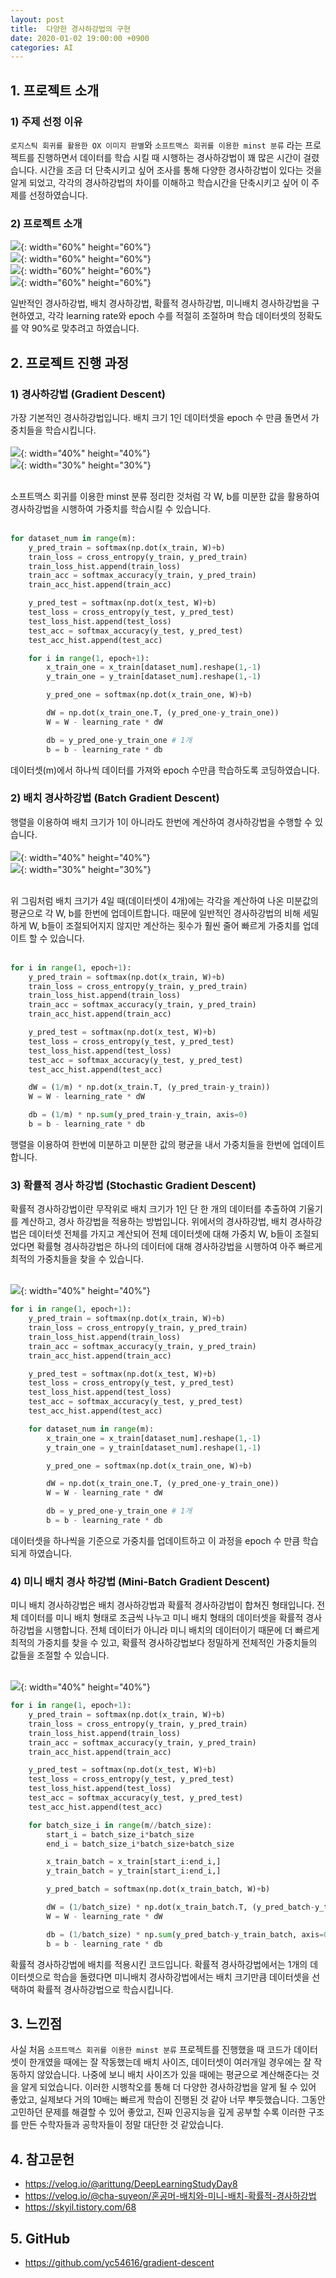 ```yaml
---
layout: post
title:  다양한 경사하강법의 구현
date: 2020-01-02 19:00:00 +0900
categories: AI
---
```

## 1. 프로젝트 소개
### 1) 주제 선정 이유
`로지스틱 회귀를 활용한 OX 이미지 판별`와 `소프트맥스 회귀를 이용한 minst 분류` 라는 프로젝트를 진행하면서 데이터를 학습 시킬 때 시행하는 경사하강법이 꽤 많은 시간이 걸렸습니다. 시간을 조금 더 단축시키고 싶어 조사를 통해 다양한 경사하강법이 있다는 것을 알게 되었고, 각각의 경사하강법의 차이를 이해하고 학습시간을 단축시키고 싶어 이 주제를 선정하였습니다.

### 2) 프로젝트 소개
![](/public/img/2023-12-10-many/Group%203%20(3).png){: width="60%" height="60%"}<br>
![](/public/img/2023-12-10-many/Group%202%20(5).png){: width="60%" height="60%"}<br>
![](/public/img/2023-12-10-many/Group%204%20(4).png){: width="60%" height="60%"}<br>
![](/public/img/2023-12-10-many/Group%205%20(1).png){: width="60%" height="60%"}<br>

일반적인 경사하강법, 배치 경사하강법, 확률적 경사하강법, 미니배치 경사하강법을 구현하였고, 각각 learning rate와 epoch 수를 적절히 조절하며 학습 데이터셋의 정확도를 약 90%로 맞추려고 하였습니다. 

## 2. 프로젝트 진행 과정
### 1) 경사하강법 (Gradient Descent)
가장 기본적인 경사하강법입니다. 배치 크기 1인 데이터셋을 epoch 수 만큼 돌면서 가중치들을 학습시킵니다. <br><br>
![](/public/img/2023-12-10-many/Group%203%20(1).png){: width="40%" height="40%"}<br>
![](/public/img/2023-12-10-many/Group%204%20(1).png){: width="30%" height="30%"}<br><br>

소프트맥스 회귀를 이용한 minst 분류 정리한 것처럼 각 W, b를 미분한 값을 활용하여 경사하강법을 시행하여 가중치를 학습시킬 수 있습니다.<br><br>

```python
for dataset_num in range(m):
    y_pred_train = softmax(np.dot(x_train, W)+b)
    train_loss = cross_entropy(y_train, y_pred_train)
    train_loss_hist.append(train_loss)
    train_acc = softmax_accuracy(y_train, y_pred_train)
    train_acc_hist.append(train_acc)

    y_pred_test = softmax(np.dot(x_test, W)+b)
    test_loss = cross_entropy(y_test, y_pred_test)
    test_loss_hist.append(test_loss)
    test_acc = softmax_accuracy(y_test, y_pred_test)
    test_acc_hist.append(test_acc)

    for i in range(1, epoch+1):
        x_train_one = x_train[dataset_num].reshape(1,-1)
        y_train_one = y_train[dataset_num].reshape(1,-1)

        y_pred_one = softmax(np.dot(x_train_one, W)+b)

        dW = np.dot(x_train_one.T, (y_pred_one-y_train_one))
        W = W - learning_rate * dW

        db = y_pred_one-y_train_one # 1개
        b = b - learning_rate * db
```
데이터셋(m)에서 하나씩 데이터를 가져와 epoch 수만큼 학습하도록 코딩하였습니다.

### 2) 배치 경사하강법 (Batch Gradient Descent)
행렬을 이용하여 배치 크기가 1이 아니라도 한번에 계산하여 경사하강법을 수행할 수 있습니다. <br><br>
![](/public/img/2023-12-10-many/Frame%207.png){: width="40%" height="40%"}<br>
![](/public/img/2023-12-10-many/Group%208%20(3).png){: width="30%" height="30%"}<br><br>

위 그림처럼 배치 크기가 4일 때(데이터셋이 4개)에는 각각을 계산하여 나온 미분값의 평균으로 각 W, b를 한번에 업데이트합니다. 때문에 일반적인 경사하강법의 비해 세밀하게 W, b들이 조절되어지지 않지만 계산하는 횟수가 훨씬 줄어 빠르게 가중치를 업데이트 할 수 있습니다. <br><br>

```python
for i in range(1, epoch+1):
    y_pred_train = softmax(np.dot(x_train, W)+b)
    train_loss = cross_entropy(y_train, y_pred_train)
    train_loss_hist.append(train_loss)
    train_acc = softmax_accuracy(y_train, y_pred_train)
    train_acc_hist.append(train_acc)

    y_pred_test = softmax(np.dot(x_test, W)+b)
    test_loss = cross_entropy(y_test, y_pred_test)
    test_loss_hist.append(test_loss)
    test_acc = softmax_accuracy(y_test, y_pred_test)
    test_acc_hist.append(test_acc)

    dW = (1/m) * np.dot(x_train.T, (y_pred_train-y_train))
    W = W - learning_rate * dW

    db = (1/m) * np.sum(y_pred_train-y_train, axis=0)
    b = b - learning_rate * db
```
행렬을 이용하여 한번에 미분하고 미분한 값의 평균을 내서 가중치들을 한번에 업데이트합니다. 

### 3) 확률적 경사 하강법 (Stochastic Gradient Descent)
확률적 경사하강법이란 무작위로 배치 크기가 1인 단 한 개의 데이터를 추출하여 기울기를 계산하고, 경사 하강법을 적용하는 방법입니다. 위에서의 경사하강법, 배치 경사하강법은 데이터셋 전체를 가지고 계산되어 전체 데이터셋에 대해 가중치 W, b들이 조절되었다면 확률형 경사하강법은 하나의 데이터에 대해 경사하강법을 시행하여 아주 빠르게 최적의 가중치들을 찾을 수 있습니다. <br><br>

![](/public/img/2023-12-10-many/Group%2017.png){: width="40%" height="40%"}<br>

```python
for i in range(1, epoch+1):
    y_pred_train = softmax(np.dot(x_train, W)+b)
    train_loss = cross_entropy(y_train, y_pred_train)
    train_loss_hist.append(train_loss)
    train_acc = softmax_accuracy(y_train, y_pred_train)
    train_acc_hist.append(train_acc)

    y_pred_test = softmax(np.dot(x_test, W)+b)
    test_loss = cross_entropy(y_test, y_pred_test)
    test_loss_hist.append(test_loss)
    test_acc = softmax_accuracy(y_test, y_pred_test)
    test_acc_hist.append(test_acc)

    for dataset_num in range(m):
        x_train_one = x_train[dataset_num].reshape(1,-1)
        y_train_one = y_train[dataset_num].reshape(1,-1)

        y_pred_one = softmax(np.dot(x_train_one, W)+b)

        dW = np.dot(x_train_one.T, (y_pred_one-y_train_one))
        W = W - learning_rate * dW

        db = y_pred_one-y_train_one # 1개
        b = b - learning_rate * db
```
데이터셋을 하나씩을 기준으로 가중치를 업데이트하고 이 과정을 epoch 수 만큼 학습되게 하였습니다.

### 4) 미니 배치 경사 하강법 (Mini-Batch Gradient Descent)
미니 배치 경사하강법은 배치 경사하강법과 확률적 경사하강법이 합쳐진 형태입니다. 전체 데이터를 미니 배치 형태로 조금씩 나누고 미니 배치 형태의 데이터셋을 확률적 경사하강법을 시행합니다. 전체 데이터가 아니라 미니 배치의 데이터이기 때문에 더 빠르게 최적의 가중치를 찾을 수 있고, 확률적 경사하강법보다 정밀하게 전체적인 가중치들의 값들을 조절할 수 있습니다.<br><br>

![](/public/img/2023-12-10-many/Group%2015%20(1).png){: width="40%" height="40%"}<br>
```python
for i in range(1, epoch+1):
    y_pred_train = softmax(np.dot(x_train, W)+b)
    train_loss = cross_entropy(y_train, y_pred_train)
    train_loss_hist.append(train_loss)
    train_acc = softmax_accuracy(y_train, y_pred_train)
    train_acc_hist.append(train_acc)

    y_pred_test = softmax(np.dot(x_test, W)+b)
    test_loss = cross_entropy(y_test, y_pred_test)
    test_loss_hist.append(test_loss)
    test_acc = softmax_accuracy(y_test, y_pred_test)
    test_acc_hist.append(test_acc)

    for batch_size_i in range(m//batch_size):
        start_i = batch_size_i*batch_size
        end_i = batch_size_i*batch_size+batch_size

        x_train_batch = x_train[start_i:end_i,]
        y_train_batch = y_train[start_i:end_i,]

        y_pred_batch = softmax(np.dot(x_train_batch, W)+b)

        dW = (1/batch_size) * np.dot(x_train_batch.T, (y_pred_batch-y_train_batch))
        W = W - learning_rate * dW

        db = (1/batch_size) * np.sum(y_pred_batch-y_train_batch, axis=0)
        b = b - learning_rate * db
```
확률적 경사하강법에 배치를 적용시킨 코드입니다. 확률적 경사하강법에서는 1개의 데이터셋으로 학습을 돌렸다면 미니배치 경사하강법에서는 배치 크기만큼 데이터셋을 선택하여 확률적 경사하강법으로 학습시킵니다.

## 3. 느낀점
사실 처음 `소프트맥스 회귀를 이용한 minst 분류` 프로젝트를 진행했을 때 코드가 데이터셋이 한개였을 때에는 잘 작동했는데 배치 사이즈, 데이터셋이 여러개일 경우에는 잘 작동하지 않았습니다. 나중에 보니 배치 사이즈가 있을 때에는 평균으로 계산해준다는 것을 알게 되었습니다. 이러한 시행착오를 통해 더 다양한 경사하강법을 알게 될 수 있어 좋았고, 실제보다 거의 10배는 빠르게 학습이 진행된 것 같아 너무 뿌듯했습니다. 그동안 고민하던 문제를 해결할 수 있어 좋았고, 진짜 인공지능을 깊게 공부할 수록 이러한 구조를 만든 수학자들과 공학자들이 정말 대단한 것 같았습니다.

## 4. 참고문헌
- <https://velog.io/@arittung/DeepLearningStudyDay8>
- <https://velog.io/@cha-suyeon/혼공머-배치와-미니-배치-확률적-경사하강법>
- <https://skyil.tistory.com/68>

## 5. GitHub
- <https://github.com/yc54616/gradient-descent>